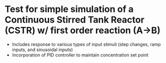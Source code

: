 # Test for simple simulation of a Continuous Stirred Tank Reactor (CSTR) w/ first order reaction (A→B)
- Includes response to various types of input stimuli (step changes, ramp inputs, and sinusoidal inputs)
- Incorporation of PID controller to maintain concentration set point 
